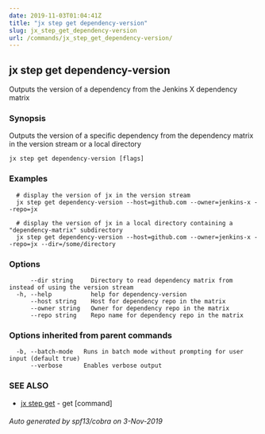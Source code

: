 ```yaml
---
date: 2019-11-03T01:04:41Z
title: "jx step get dependency-version"
slug: jx_step_get_dependency-version
url: /commands/jx_step_get_dependency-version/
---
```

## jx step get dependency-version

Outputs the version of a dependency from the Jenkins X dependency matrix

### Synopsis

Outputs the version of a specific dependency from the dependency matrix in the version stream or a local directory

```
jx step get dependency-version [flags]
```

### Examples

```
  # display the version of jx in the version stream
  jx step get dependency-version --host=github.com --owner=jenkins-x --repo=jx
  
  # display the version of jx in a local directory containing a "dependency-matrix" subdirectory
  jx step get dependency-version --host=github.com --owner=jenkins-x --repo=jx --dir=/some/directory
```

### Options

```
      --dir string     Directory to read dependency matrix from instead of using the version stream
  -h, --help           help for dependency-version
      --host string    Host for dependency repo in the matrix
      --owner string   Owner for dependency repo in the matrix
      --repo string    Repo name for dependency repo in the matrix
```

### Options inherited from parent commands

```
  -b, --batch-mode   Runs in batch mode without prompting for user input (default true)
      --verbose      Enables verbose output
```

### SEE ALSO

* [jx step get](/commands/jx_step_get/)	 - get [command]

###### Auto generated by spf13/cobra on 3-Nov-2019
